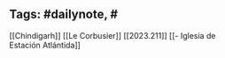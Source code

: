 
Tags: #dailynote, #
- 
[[Chindigarh]] [[Le Corbusier]]
[[2023.211]]
[[- Iglesia de Estación Atlántida]]